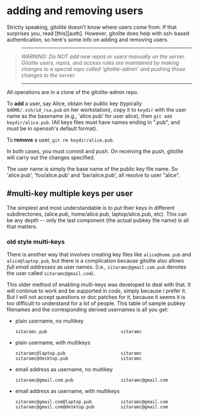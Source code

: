 # adding and removing users

Strictly speaking, gitolite doesn't know where users come from.  If that
surprises you, read [this][auth].  However, gitolite does help with ssh-based
authentication, so here's some info on adding and removing users.

>   ----

>   *WARNING: Do NOT add new repos or users manually on the server.  Gitolite
>   users, repos, and access rules are maintained by making changes to a
>   special repo called 'gitolite-admin' and pushing those changes to the
>   server.*

>   ----

All operations are in a clone of the gitolite-admin repo.

To **add** a user, say Alice, obtain her public key (typically
`$HOME/.ssh/id_rsa.pub` on her workstation), copy it to `keydir` with the user
name as the basename (e.g., 'alice.pub' for user alice), then `git add
keydir/alice.pub`.  (All keys files must have names ending in ".pub", and must
be in openssh's default format).

To **remove** a user, `git rm keydir/alice.pub`.

In both cases, you must commit and push.  On receiving the push, gitolite will
carry out the changes specified.

The user name is simply the base name of the public key file name.  So
'alice.pub', 'foo/alice.pub' and 'bar/alice.pub', all resolve to user "alice".

## #multi-key multiple keys per user

The simplest and most understandable is to put their keys in different
subdirectories, (alice.pub, home/alice.pub, laptop/alice.pub, etc).  This can
be any depth -- only the last component (the actual pubkey file name) is all
that matters.

### old style multi-keys

There is another way that involves creating key files like `alice@home.pub`
and `alice@laptop.pub`, but there is a complication because gitolite also
allows *full email addresses* as user names.  (I.e., `sitaramc@gmail.com.pub`
denotes the user called `sitaramc@gmail.com`).

This older method of enabling multi-keys was developed to deal with that.  It
will continue to work and be supported in *code*, simply because I prefer it.
But I will not accept questions or doc patches for it, because it seems it is
too difficult to understand for a lot of people.  This table of sample pubkey
filenames and the corresponding derived usernames is all you get:

  * plain username, no multikey

        sitaramc.pub                            sitaramc

  * plain username, with multikeys

        sitaramc@laptop.pub                     sitaramc
        sitaramc@desktop.pub                    sitaramc

  * email address as username, no multikey

        sitaramc@gmail.com.pub                  sitaramc@gmail.com

  * email address as username, with multikeys

        sitaramc@gmail.com@laptop.pub           sitaramc@gmail.com
        sitaramc@gmail.com@desktop.pub          sitaramc@gmail.com

